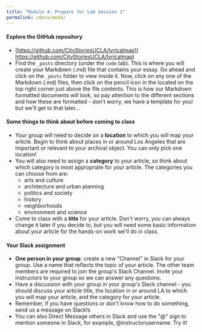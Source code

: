 ```yaml
---
title: "Module 4: Prepare for Lab Session 1"
permalink: /docs/mod4/
---
```


#### Explore the GitHub repository
* [https://github.com/CityStoriesUCLA/lyricalmap]( https://github.com/CityStoriesUCLA/lyricalmap)
* Find the `_posts` directory (under the `code` tab). This is where you will create your Markdown (.md) file that contains your essay. Go ahead and click on the `_posts` folder to view inside it. Now, click on any one of the Markdown (.md) files, then click on the pencil icon in the located on the top right corner just above the file contents. This is how our Markdown formatted documents will look, so pay attention to the different sections and how these are formatted - don't worry, we have a template for you! but we'll get to that later...

#### Some things to think about before coming to class
* Your group will need to decide on a **location** to which you will map your article. Begin to think about places in or around Los Angeles that are important or relevant to your archival object. You can only pick one location!
* You will also need to assign a **category** to your article, so think about which category is most appropriate for your article. The categories you can choose from are: 
    * arts and culture
    * architecture and urban planning
    * politics and society
    * history
    * neighborhoods
    * environment and science
* Come to class with a **title** for your article. Don't worry, you can always change it later if you decide to, but you will need some basic information about your article for the hands-on work we'll do in class.

#### Your Slack assignment
* **One person in your group**: create a new "Channel" in Slack for your group. Use a name that reflects the topic of your article. The other team members are required to join the group's Slack Channel. Invite your instructors to your group so we can answer any questions.
* Have a discussion with your group in your group's Slack channel - you should discuss your article title, the location in or around LA to which you will map your article, and the category for your article.
* Remember, if you have questions or don't know how to do something, send us a message on Slack!s
* You can also Direct Message others in Slack and use the "@" sign to mention someone in Slack, for example, @instructorusername. Try it!
